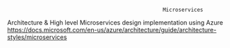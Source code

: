 
                                                      Microservices

Architecture & High level Microservices design implementation using Azure 
        https://docs.microsoft.com/en-us/azure/architecture/guide/architecture-styles/microservices  


